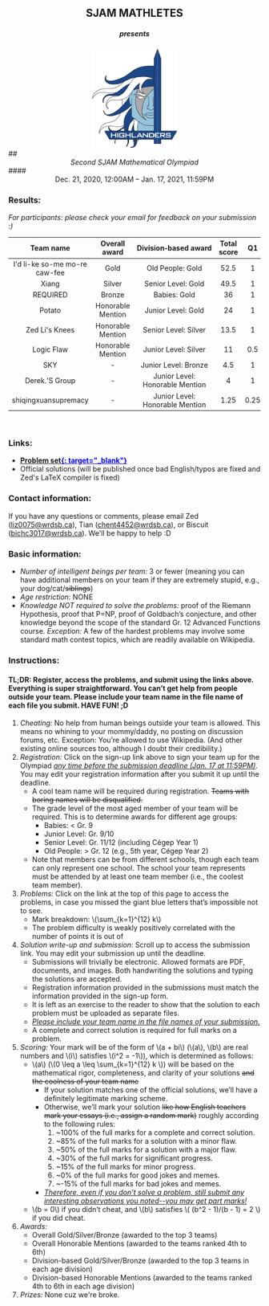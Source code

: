 ## <center> SJAM MATHLETES </center>
#### <center> <i> presents </i> </center>
<center>
    <img src="assets/images/highlandernobg.png" alt="SJAM Logo" height="200">
</center>
## <center> <i> Second SJAM Mathematical Olympiad </i> </center>
#### <center> Dec. 21, 2020, 12:00AM – Jan. 17, 2021, 11:59PM </center>

### Results:
<i> For participants: please check your email for feedback on your submission :) </i>
<div class="table-wrapper" markdown="block">

|Team name|Overall award|Division&#8209;based&nbsp;award|Total score|Q1|Q2|Q3|Q4|Q5|Q6|Q7|Q8|Q9|Q10|Q11|Q12|
|:-:|:-:|:-:|:-:|:-:|:-:|:-:|:-:|:-:|:-:|:-:|:-:|:-:|:-:|:-:|:-:|
| I'd li-ke so-me mo-re caw-fee | Gold | Old People: Gold | 52.5 | 1 | 2 | 3 | 3.5 | 1 | 6 | 7 | 6.5 | 9 | 1.5 | 1 | 11 |
| Xiang | Silver | Senior Level: Gold | 49.5 | 1 | 2 | 2.5 | 3.5 | 3 | 5 | 2 | 8 | 3 | 7.5 | 0 | 12 |
| REQUIRED | Bronze | Babies: Gold | 36 | 1 | 2 | 3 | 3.5 | 5 | 6 | 2 | 7.5 | 6 | - | - | - |
| Potato | Honorable Mention | Junior Level: Gold | 24 | 1 | 1.5 | 2 | 1 | 0 | 6 | 2 | 1.5 | 9 | - | - | - |
| Zed Li's Knees | Honorable Mention | Senior Level: Silver | 13.5 | 1 | 2 | 3 | 0 | 1.5 | 6 | - | - | - | - | - | - |
| Logic Flaw | Honorable Mention | Junior Level: Silver | 11 | 0.5 | 2 | 2.5 | - | 0 | - | 2 | 4 | 0 | - | - | - |
| SKY | - | Junior Level: Bronze | 4.5 | 1 | 1.5 | 1 | 0 | 1 | 0 | - | - |  0 | 0 | - | 0 |
| Derek.'S Group | - | Junior Level: Honorable Mention | 4 | 1 | 1 | 0.5 | - | 1.5 | - | 0 | 0 | 0 | 0 | 0 | 0 |
| shiqingxuansupremacy | - | Junior Level: Honorable Mention | 1.25 | 0.25 | 0 | 1 | 0 | 0 | 0 | 0 | 0 | 0 | 0 | 0 | 0 |

</div>

<br>

### Links:
 - <b><ins style="color:blue;">[Problem set](/assets/pdfs/2020-2021/SJAMMO/sjammo2.pdf){: target="_blank"}</ins></b>
 - Official solutions (will be published once bad English/typos are fixed and Zed's LaTeX compiler is fixed)

### Contact information:
If you have any questions or comments, please email Zed (liz0075@wrdsb.ca), Tian (chent4452@wrdsb.ca), or Biscuit (bichc3017@wrdsb.ca). We'll be happy to help :D

### Basic information:
 - *Number of intelligent beings per team:* 3 or fewer (meaning you can have additional members on your team if they are extremely stupid, e.g., your dog/cat/~~siblings~~)
 - *Age restriction:* NONE
 - *Knowledge NOT required to solve the problems:* proof of the Riemann Hypothesis, proof that P=NP, proof of Goldbach’s conjecture, and other knowledge beyond the scope of the standard Gr. 12 Advanced Functions course. *Exception:* A few of the hardest problems may involve some standard math contest topics, which are readily available on Wikipedia.

### Instructions:
#### TL;DR: Register, access the problems, and submit using the links above. Everything is super straightforward. You can’t get help from people outside your team. Please include your team name in the file name of each file you submit. HAVE FUN! ;D
1. *Cheating:* No help from human beings outside your team is allowed. This means no whining to your mommy/daddy, no posting on discussion forums, etc. Exception: You’re allowed to use Wikipedia. (And other existing online sources too, although I doubt their credibility.)
2. *Registration:* Click on the sign-up link above to sign your team up for the Olympiad <i><ins>any time before the submission deadline (Jan. 17 at 11:59PM)</ins></i>. You may edit your registration information after you submit it up until the deadline.
    - A cool team name will be required during registration. ~~Teams with boring names will be disqualified.~~
    - The grade level of the most aged member of your team will be required. This is to determine awards for different age groups:
        - Babies: < Gr. 9
        - Junior Level: Gr. 9/10
        - Senior Level: Gr. 11/12 (including Cégep Year 1)
        - Old People: > Gr. 12 (e.g., 5th year, Cégep Year 2)
    - Note that members can be from different schools, though each team can only represent one school. The school your team represents must be attended by at least one team member (i.e., the coolest team member).
3. *Problems:* Click on the link at the top of this page to access the problems, in case you missed the giant blue letters that’s impossible not to see.
    - Mark breakdown: \\(\sum_{k=1}^{12} k\\)
    - The problem difficulty is weakly positively correlated with the number of points it is out of
4. *Solution write-up and submission:* Scroll up to access the submission link. You may edit your submission up until the deadline.
    - Submissions will trivially be electronic. Allowed formats are PDF, documents, and images. Both handwriting the solutions and typing the solutions are accepted.
    - Registration information provided in the submissions must match the information provided in the sign-up form.
    - It is left as an exercise to the reader to show that the solution to each problem must be uploaded as separate files.
    - <i><ins>Please include your team name in the file names of your submission.</ins></i>
    - A complete and correct solution is required for full marks on a problem.
5. *Scoring:* Your mark will be of the form of \\(a + bi\\) (\\(a\\), \\(b\\) are real numbers and \\(i\\) satisfies \\(i^2 = -1\\)), which is determined as follows:
    - \\(a\\) (\\(0 \leq a \leq \sum_{k=1}^{12} k \\)) will be based on the mathematical rigor, completeness, and clarity of your solutions ~~and the coolness of your team name~~
        - If your solution matches one of the official solutions, we’ll have a definitely legitimate marking scheme.
        - Otherwise, we’ll mark your solution ~~like how English teachers mark your essays (i.e., assign a random mark)~~ roughly according to the following rules:
            1. ~100% of the full marks for a complete and correct solution.
            2. ~85% of the full marks for a solution with a minor flaw.
            3. ~50% of the full marks for a solution with a major flaw.
            4. ~30% of the full marks for significant progress.
            5. ~15% of the full marks for minor progress.
            6. ~0% of the full marks for good jokes and memes.
            7. ~-15% of the full marks for bad jokes and memes.
        - <i><ins>Therefore, even if you don’t solve a problem, still submit any interesting observations you noted--you may get part marks!</ins></i>
    - \\(b = 0\\) if you didn’t cheat, and \\(b\\) satisfies \\( (b^2 - 1)/(b - 1) = 2 \\) if you did cheat.
6. *Awards:*
    - Overall Gold/Silver/Bronze (awarded to the top 3 teams)
    - Overall Honorable Mentions (awarded to the teams ranked 4th to 6th)
    - Division-based Gold/Silver/Bronze (awarded to the top 3 teams in each age division)
    - Division-based Honorable Mentions (awarded to the teams ranked 4th to 6th in each age division)
7. *Prizes:* None cuz we're broke.

